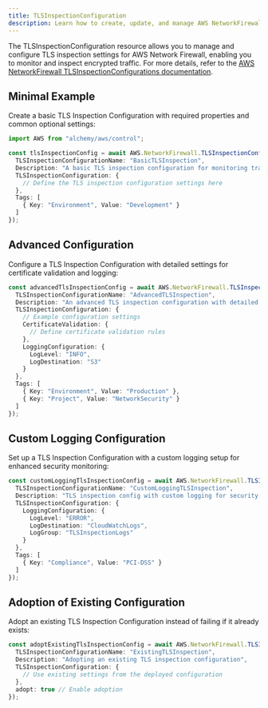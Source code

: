 ```yaml
---
title: TLSInspectionConfiguration
description: Learn how to create, update, and manage AWS NetworkFirewall TLSInspectionConfigurations using Alchemy Cloud Control.
---
```



The TLSInspectionConfiguration resource allows you to manage and configure TLS inspection settings for AWS Network Firewall, enabling you to monitor and inspect encrypted traffic. For more details, refer to the [AWS NetworkFirewall TLSInspectionConfigurations documentation](https://docs.aws.amazon.com/networkfirewall/latest/userguide/).

## Minimal Example

Create a basic TLS Inspection Configuration with required properties and common optional settings:

```ts
import AWS from "alchemy/aws/control";

const tlsInspectionConfig = await AWS.NetworkFirewall.TLSInspectionConfiguration("basicTlsInspectionConfig", {
  TLSInspectionConfigurationName: "BasicTLSInspection",
  Description: "A basic TLS inspection configuration for monitoring traffic",
  TLSInspectionConfiguration: {
    // Define the TLS inspection configuration settings here
  },
  Tags: [
    { Key: "Environment", Value: "Development" }
  ]
});
```

## Advanced Configuration

Configure a TLS Inspection Configuration with detailed settings for certificate validation and logging:

```ts
const advancedTlsInspectionConfig = await AWS.NetworkFirewall.TLSInspectionConfiguration("advancedTlsInspectionConfig", {
  TLSInspectionConfigurationName: "AdvancedTLSInspection",
  Description: "An advanced TLS inspection configuration with detailed settings",
  TLSInspectionConfiguration: {
    // Example configuration settings
    CertificateValidation: {
      // Define certificate validation rules
    },
    LoggingConfiguration: {
      LogLevel: "INFO",
      LogDestination: "S3"
    }
  },
  Tags: [
    { Key: "Environment", Value: "Production" },
    { Key: "Project", Value: "NetworkSecurity" }
  ]
});
```

## Custom Logging Configuration

Set up a TLS Inspection Configuration with a custom logging setup for enhanced security monitoring:

```ts
const customLoggingTlsInspectionConfig = await AWS.NetworkFirewall.TLSInspectionConfiguration("customLoggingTlsInspectionConfig", {
  TLSInspectionConfigurationName: "CustomLoggingTLSInspection",
  Description: "TLS inspection config with custom logging for security audits",
  TLSInspectionConfiguration: {
    LoggingConfiguration: {
      LogLevel: "ERROR",
      LogDestination: "CloudWatchLogs",
      LogGroup: "TLSInspectionLogs"
    }
  },
  Tags: [
    { Key: "Compliance", Value: "PCI-DSS" }
  ]
});
```

## Adoption of Existing Configuration

Adopt an existing TLS Inspection Configuration instead of failing if it already exists:

```ts
const adoptExistingTlsInspectionConfig = await AWS.NetworkFirewall.TLSInspectionConfiguration("adoptExistingTlsInspectionConfig", {
  TLSInspectionConfigurationName: "ExistingTLSInspection",
  Description: "Adopting an existing TLS inspection configuration",
  TLSInspectionConfiguration: {
    // Use existing settings from the deployed configuration
  },
  adopt: true // Enable adoption
});
```
